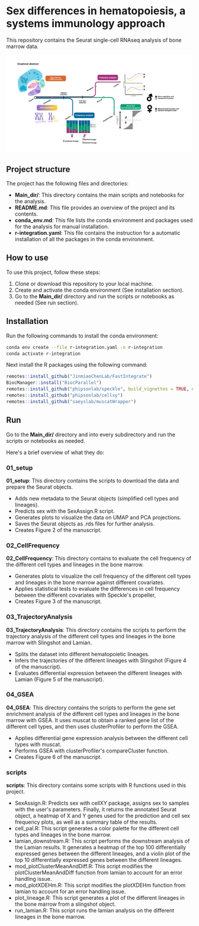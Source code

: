 # Sex differences in hematopoiesis, a systems immunology approach


This repository contains the Seurat single-cell RNAseq analysis of bone marrow data.

<img alt="graphical abstract" src="img/graphical_abstract.png"/>


## Project structure

The project has the following files and directories:

- **Main_dir/**: This directory contains the main scripts and notebooks for the analysis.
- **README.md**: This file provides an overview of the project and its contents.
- **conda_env.md**: This file lists the conda environment and packages used for the analysis for manual installation.
- **r-integration.yaml**: This file contains the instruction for a automatic installation of all the packages in the conda environment.

## How to use

To use this project, follow these steps:

1. Clone or download this repository to your local machine.
2. Create and activate the conda environment (See installation section).
3. Go to the **Main_dir/** directory and run the scripts or notebooks as needed (See run section).


## Installation

Run the following commands to install the conda environment:

```bash
conda env create --file r-integration.yaml -n r-integration
conda activate r-integration
```
Next install the R packages using the following command:

```r
remotes::install_github("JinmiaoChenLab/FastIntegrate")
BiocManager::install("BiocParallel")
remotes::install_github("phipsonlab/speckle", build_vignettes = TRUE, dependencies = "Suggest")
remotes::install_github("phipsonlab/cellxy")
remotes::install_github("saeyslab/muscatWrapper")
```

## Run
Go to the **Main_dir/** directory and into every subdirectory and run the scripts or notebooks as needed.

Here's a brief overview of what they do:
### 01_setup

**01_setup**: This directory contains the scripts to download the data and prepare the Seurat objects.
-  Adds new metadata to the Seurat objects (simplified cell types and lineages).
-  Predicts sex with the SexAssign.R script.
-  Generates plots to visualize the data on UMAP and PCA projections.
-  Saves the Seurat objects as .rds files for further analysis.
- Creates Figure 2 of the manuscript.

### 02_CellFrequency
**02_CellFrequency**: This directory contains to evaluate the cell frequency of the different cell types and lineages in the bone marrow.
-  Generates plots to visualize the cell frequency of the different cell types and lineages in the bone marrow against different covariates.
- Applies statistical tests to evaluate the differences in cell frequency between the different covariates with Speckle's propeller,
- Creates Figure 3 of the manuscript.

### 03_TrajectoryAnalysis
**03_TrajectoryAnalysis**: This directory contains the scripts to perform the trajectory analysis of the different cell types and lineages in the bone marrow with Slingshot and Lamian.
-  Splits the dataset into different hematopoietic lineages.   
- Infers the trajectories of the different lineages with Slingshot (Figure 4 of the manuscript).
- Evaluates differential expression between the different lineages with Lamian (Figure 5 of the manuscript).

### 04_GSEA
**04_GSEA**: This directory contains the scripts to perform the gene set enrichment analysis of the different cell types and lineages in the bone marrow with GSEA. It uses muscat to obtain a ranked gene list of the different cell types, and then uses clusterProfiler to perform the GSEA.
- Applies differential gene expression analysis between the different cell types with muscat.
- Performs GSEA with clusterProfiler's compareCluster function.
- Creates Figure 6 of the manuscript.

### scripts
**scripts**: This directory contains some scripts with R functions used in this project.
- SexAssign.R: Predicts sex with cellXY package, assigns sex to samples with the user's parameters. Finally, it returns the annotated Seurat object, a heatmap of X and Y genes used for the prediction and cell sex frequency plots, as well as a summary table of the results.
- cell_pal.R: This script generates a color palette for the different cell types and lineages in the bone marrow.
- lamian_downstream.R: This script performs the downstream analysis of the Lamian results. It generates a heatmap of the top 100 differentially expressed genes between the different lineages, and a violin plot of the top 10 differentially expressed genes between the different lineages.
- mod_plotClusterMeanAndDiff.R: This script modifies the plotClusterMeanAndDiff function from lamian to account for an error handling issue.
- mod_plotXDEHm.R: This script modifies the plotXDEHm function from lamian to account for an error handling issue.
- plot_lineage.R: This script generates a plot of the different lineages in the bone marrow from a slingshot object.
- run_lamian.R: This script runs the lamian analysis on the different lineages in the bone marrow.
